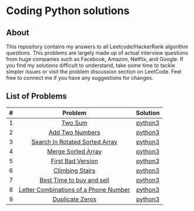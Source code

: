 # Coding Python solutions
## About
This repository contains my answers to all Leetcode/HackerRank algorithm questions. This problems are largely made up of actual interview questions from huge companies such as Facebook, Amazon, Netflix, and Google. If you find my solutions difficult to understand, take some time to tackle simpler issues or visit the problem discussion section on LeetCode. Feel free to connect me if you have any suggestions for changes.

## List of Problems
| # | Problem | Solution |
| :----: | :-----------------------------: | :----: |
| 1 | [Two Sum](https://leetcode.com/problems/two-sum/)| [python3](https://github.com/sushant097/Data-Structure-Algorithms-Collections-Python/blob/master/coding_solutions/interview_related/TwoSum.py) |
| 2 | [Add Two Numbers](https://leetcode.com/problems/add-two-numbers/)| [python3](https://github.com/sushant097/Data-Structure-Algorithms-Collections-Python/blob/master/coding_solutions/interview_related/AddTwoNum.py) |
| 3 | [Search In Rotated Sorted Array](https://leetcode.com/problems/search-in-rotated-sorted-array/)| [python3](https://github.com/sushant097/Data-Structure-Algorithms-Collections-Python/blob/master/coding_solutions/interview_related/SearchInRotatedSortedArray.py) |
| 4 | [Merge Sorted Array](https://leetcode.com/problems/merge-sorted-array/)| [python3](https://github.com/sushant097/Data-Structure-Algorithms-Collections-Python/blob/master/coding_solutions/interview_related/MergeSorted.py) |
| 5 | [First Bad Version](https://leetcode.com/problems/first-bad-version/)| [python3](https://github.com/sushant097/Data-Structure-Algorithms-Collections-Python/blob/master/coding_solutions/interview_related/FirstBadVersion.py) |
| 6 | [Climbing Stairs](https://leetcode.com/problems/best-time-to-buy-and-sell-stock/)| [python3](https://github.com/sushant097/Data-Structure-Algorithms-Collections-Python/blob/master/coding_solutions/interview_related/[DP]ClimbingStairs.py) |
| 7 | [Best Time to buy and sell](https://leetcode.com/problems/maximum-subarray/)| [python3](https://github.com/sushant097/Data-Structure-Algorithms-Collections-Python/blob/master/coding_solutions/interview_related/[DP]BestTimeToBuySell.py) |
| 8 | [Letter Combinations of a Phone Number](https://leetcode.com/problems/letter-combinations-of-a-phone-number/)| [python3](https://github.com/sushant097/Data-Structure-Algorithms-Collections-Python/blob/master/coding_solutions/interview_related/LetterCombinationOfPhoneNumber.py) |
| 9 | [Duplicate Zeros](https://leetcode.com/problems/letter-combinations-of-a-phone-number/)| [python3](https://github.com/sushant097/Data-Structure-Algorithms-Collections-Python/blob/master/coding_solutions/interview_related/LetterCombinationOfPhoneNumber.py) |
 
